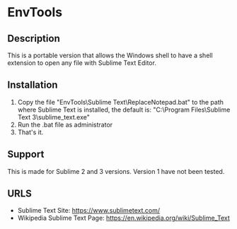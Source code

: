 # EnvTools

## Description

This is a portable version that allows the Windows shell to have a shell extension to open any file with Sublime Text Editor.

## Installation
1. Copy the file "EnvTools\Sublime Text\ReplaceNotepad.bat" to the path where Sublime Text is installed, the default is: "C:\Program Files\Sublime Text 3\sublime_text.exe"
2. Run the .bat file as administrator
3. That's it.

## Support

This is made for Sublime 2 and 3 versions. Version 1 have not been tested.

## URLS

* Sublime Text Site: <https://www.sublimetext.com/>
* Wikipedia Sublime Text Page: <https://en.wikipedia.org/wiki/Sublime_Text>
